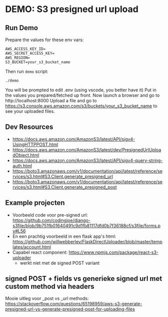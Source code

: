 # DEMO: S3 presigned url upload

## Run Demo

Prepare the values for these env vars:

```
AWS_ACCESS_KEY_ID=
AWS_SECRET_ACCESS_KEY=
AWS_REGION=
S3_BUCKET=your_s3_bucket_name
```

Then run `demo` script:

```
./demo
```

You will be prompted to edit .env (using vscode, you better have it)
Put in the values you prepared/fetched up front.
Now launch a browser and go to http://localhost:8000
Upload a file and go to https://s3.console.aws.amazon.com/s3/buckets/your_s3_bucket_name to see your uploaded files.

## Dev Resources

- https://docs.aws.amazon.com/AmazonS3/latest/API/sigv4-UsingHTTPPOST.html
- https://docs.aws.amazon.com/AmazonS3/latest/dev/PresignedUrlUploadObject.html
- https://docs.aws.amazon.com/AmazonS3/latest/API/sigv4-query-string-auth.html
- https://boto3.amazonaws.com/v1/documentation/api/latest/reference/services/s3.html#S3.Client.generate_presigned_url
- https://boto3.amazonaws.com/v1/documentation/api/latest/reference/services/s3.html#S3.Client.generate_presigned_post


## Example projecten

- Voorbeeld code voor pre-signed url: https://github.com/codingjoe/django-s3file/blob/9b751fb01640491c9d1fb81117dfd0b7f36188cf/s3file/forms.py#L56
- En een prachtig voorbeeld in een flask app's html: https://github.com/willwebberley/FlaskDirectUploader/blob/master/templates/account.html
- Capabel react component: https://www.npmjs.com/package/react-s3-uploader
  - werkt niet met de signed POST variant

## signed POST + fields vs generieke signed url met custom method via headers

Mooie uitleg voor \_post vs \_url methods: https://stackoverflow.com/questions/65198959/aws-s3-generate-presigned-url-vs-generate-presigned-post-for-uploading-files
